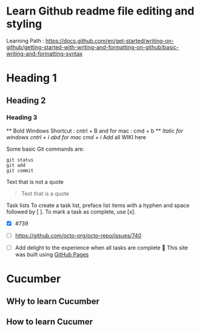 # Learn Github readme file editing and styling
Learning Path : https://docs.github.com/en/get-started/writing-on-github/getting-started-with-writing-and-formatting-on-github/basic-writing-and-formatting-syntax
# Heading 1
## Heading 2
### Heading 3
** Bold Windows Shortcut : cntrl + B and for mac : cmd + b **
_Italic for windows cntrl + i abd for mac cmd + i_
Add all WIKI here

Some basic Git commands are:
```
git status
git add
git commit
```

Text that is not a quote

> Text that is a quote

Task lists
To create a task list, preface list items with a hyphen and space followed by [ ]. To mark a task as complete, use [x].

- [x] #739
- [ ] https://github.com/octo-org/octo-repo/issues/740
- [ ] Add delight to the experience when all tasks are complete :tada:
This site was built using [GitHub Pages](https://pages.github.com/)



# Cucumber
## WHy to learn Cucumber 
## How to learn Cucumer


